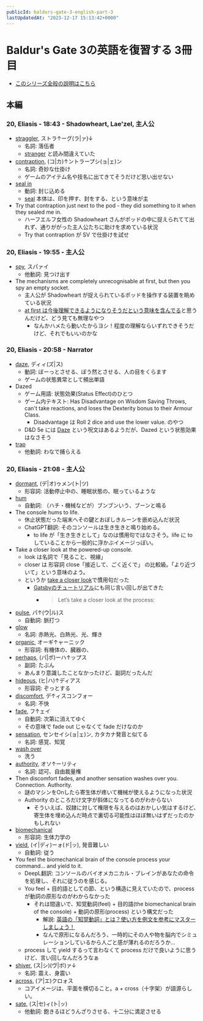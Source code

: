 ```yaml
---
publicId: baldurs-gate-3-english-part-3
lastUpdatedAt: "2023-12-17 15:13:42+0000"
---
```


# Baldur's Gate 3の英語を復習する 3冊目

- [このシリーズ全般の説明はこちら](./baldurs-gate-3-english-index.html)

## 本編

### 20, Eliasis - 18:43 - Shadowheart, Lae'zel, 主人公

- [straggler](https://ejje.weblio.jp/content/straggler), ストラ↑ーグ(ラ|ァ)↓
  - 名詞: 落伍者
  - [stranger](https://ejje.weblio.jp/content/stranger) と読み間違えていた
- [contraption](https://ejje.weblio.jp/content/contraption), (コ|カ)↑ントラープシ(ョ|ェ)ン
  - 名詞: 奇妙な仕掛け
  - ゲームのアイテム名や技名に出てきてそうだけど思い出せない
- [seal in](https://ejje.weblio.jp/content/seal+in)
  - 動詞: 封じ込める
  - [seal](https://ejje.weblio.jp/content/seal) 本体は、印を押す、封をする、という意味が主
- Try that contraption just next to the pod - they did something to it when they sealed me in.
  - ハーフエルフ女性の Shadowheart さんがポッドの中に捉えられてて出れず、通りががった主人公たちに助けを求めている状況
  - Try that contraption が SV で仕掛けを試せ

### 20, Eliasis - 19:55 - 主人公

- [spy](https://ejje.weblio.jp/content/spy), スパァイ
  - 他動詞: 見つけ出す
- The mechanisms are completely unrecognisable at first, but then you spy an empty socket.
  - 主人公が Shadowheart が捉えられているポッドを操作する装置を眺めている状況
  - [at first は今後理解できるようになりそうだという意味を含んでる](https://www.fruitfulenglish.com/blog/morgan-58/)と思うんだけど、どう見ても無理なやつ
    - なんかハメたら動いたからヨシ！程度の理解ならいずれできそうだけど、それでもいいのかな

### 20, Eliasis - 20:58 - Narrator

- [daze](https://ejje.weblio.jp/content/daze), ディィ(ズ|ス)
  - 動詞: ぼーっとさせる、ぼう然とさせる、人の目をくらます
  - ゲームの状態異常として頻出単語
- Dazed
  - ゲーム用語: 状態効果(Status Effect)のひとつ
  - ゲーム内テキスト: Has Disadvantage on Wisdom Saving Throws, can't take reactions, and loses the Dexterity bonus to their Armour Class.
    - Disadvantage は Roll 2 dice and use the lower value. のやつ
  - D&D 5e には [Daze](<https://dnd-wiki.org/wiki/Daze_(5e_Spell)>) という呪文はあるようだが、Dazed という状態効果はなさそう
- [trap](https://ejje.weblio.jp/content/trap)
  - 他動詞: わなで捕らえる

### 20, Eliasis - 21:08 - 主人公

- [dormant](https://ejje.weblio.jp/content/dormant), (デ|オ)ゥメン(ト|ツ)
  - 形容詞: 活動停止中の、睡眠状態の、眠っているような
- [hum](https://ejje.weblio.jp/content/hum)
  - 自動詞: （ハチ・機械などが）ブンブンいう、ブーンと鳴る
- The console hums to life.
  - 休止状態だった端末へその鍵とおぼしきルーンを嵌め込んだ状況
  - ChatGPT翻訳: そのコンソールは生き生きと鳴り始める。
    - to life が「生き生きとして」なのは慣用句ではなさそう。life に to していることから一般的に浮かぶイメージっぽい。
- Take a closer look at the powered-up console.
  - look は名詞で「見ること、視線」
  - closer は 形容詞 close「接近して、ごく近くで」 の比較級。「より近づいて」という意味のよう。
  - というか [take a closer look](https://ejje.weblio.jp/content/take+a+closer+look)で慣用句だった
    - [Gatsbyのチュートリアル](https://www.gatsbyjs.com/docs/tutorial/getting-started/part-1/)にも同じ言い回しが出てきた
      - > Let’s take a closer look at the process:
- [pulse](https://ejje.weblio.jp/content/pulse), パ↑(ウ|ル)ス
  - 自動詞: 脈打つ
- [glow](https://ejje.weblio.jp/content/glow)
  - 名詞: 赤熱光、白熱光、光、輝き
- [organic](https://ejje.weblio.jp/content/organic), オーギ↑ャーニック
  - 形容詞: 有機体の、臓器の、
- [perhaps](https://ejje.weblio.jp/content/perhaps), (パ|ポ)ーハ↑ップス
  - 副詞: たぶん
  - あんまり意識したことなかったけど、副詞だったんだ
- [hideous](https://ejje.weblio.jp/content/hideous), (ヒ|ハ)↑ディアス
  - 形容詞: ぞっとする
- [discomfort](https://ejje.weblio.jp/content/discomfort), デ↑ィスコンフォー
  - 名詞: 不快
- [fade](https://ejje.weblio.jp/content/fade), フ↑ェイ
  - 自動詞: 次第に消えてゆく
  - その意味で fade out じゃなくて fade だけなのか
- [sensation](https://ejje.weblio.jp/content/sensation), センセイシ(ョ|ェ)ン, カタカナ発音と似てる
  - 名詞: 感覚、知覚
- [wash over](https://ejje.weblio.jp/content/wash+over)
  - 洗う
- [authority](https://ejje.weblio.jp/content/authority), オソ↑ーリティ
  - 名詞: 認可、自由裁量権
- Then discomfort fades, and another sensation washes over you. Connection. Authority.
  - 謎のマシンをOnしたら寄生体が疼いて機械が使えるようになった状況
  - Authority のところだけ文字が斜体になってるのがわからない
    - そういえば、奴隷に対して権限を与えるのはおかしい気はするけど、寄生体を埋め込んだ時点で裏切る可能性はほぼ無いはずだったのかもしれない
- [biomechanical](https://ejje.weblio.jp/content/biomechanical)
  - 形容詞: 生体力学の
- [yield](https://ejje.weblio.jp/content/yield), (イ|ディ)ーォ(ド|ッ), 発音難しい
  - 自動詞: 従う
- You feel the biomechanical brain of the console process your command... and yield to it.
  - DeepL翻訳: コンソールのバイオメカニカル・ブレインがあなたの命令を処理し、それに従うのを感じる。
  - You feel + 目的語としての節、という構造に見えていたので、process が動詞の原形なのがわからなかった
    - それは間違いで、知覚動詞(feel) + 目的語(the biomechanical brain of the console) + 動詞の原形(process) という構文だった
      - 解説: [英語の「知覚動詞」とは？使い方を例文を参考にマスターしましょう！](https://nativecamp.net/blog/20221116-feel)
      - なんで原形になるんだろう、一時的にその人や物を脳内でシミュレーションしているから人ごと感が薄れるのだろうか...
  - process して yield するって言わなくて process だけで良いように思うけど、言い回しなんだろうなぁ
- [shiver](https://ejje.weblio.jp/content/shiver), (ス|シ)(ヴ|ボ)ァ↓
  - 名詞: 震え、身震い
- [across](https://ejje.weblio.jp/content/across), (ア|エ)クロォス
  - コアイメージは、平面を横切ること。a + cross（十字架）が語源らしい。
- [sate](https://ejje.weblio.jp/content/sate), (ス|セ)ィ(ト|ッ)
  - 他動詞: 飽きるほどうんざりさせる、十二分に満足させる
